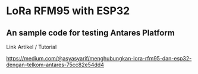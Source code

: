 # LoRa RFM95 with ESP32

## An sample code for testing Antares Platform


Link Artikel / Tutorial

https://medium.com/@asyasyarif/menghubungkan-lora-rfm95-dan-esp32-dengan-telkom-antares-75cc82e54dd4

